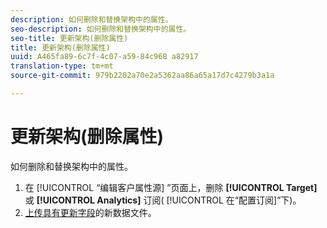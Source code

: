 ```yaml
---
description: 如何删除和替换架构中的属性。
seo-description: 如何删除和替换架构中的属性。
seo-title: 更新架构(删除属性)
title: 更新架构(删除属性)
uuid: A465fa89-6c7f-4c07-a59-84c968 a82917
translation-type: tm+mt
source-git-commit: 979b2202a70e2a5362aa86a65a17d7c4279b3a1a

---
```



# 更新架构(删除属性)

如何删除和替换架构中的属性。


1. 在 [!UICONTROL “编辑客户属性源] ”页面上，删除 **[!UICONTROL Target]** 或 **[!UICONTROL Analytics]** 订阅( [!UICONTROL 在“配置订阅]”下)。
1. [上传具有更新字段](../attributes/t-crs-usecase.md#task_BCC327B2A0EF4A1BBB2934013AB92B78)的新数据文件。


